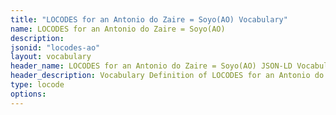 ```yaml
---
title: "LOCODES for an Antonio do Zaire = Soyo(AO) Vocabulary"
name: LOCODES for an Antonio do Zaire = Soyo(AO) 
description: 
jsonid: "locodes-ao"
layout: vocabulary
header_name: LOCODES for an Antonio do Zaire = Soyo(AO) JSON-LD Vocabulary
header_description: Vocabulary Definition of LOCODES for an Antonio do Zaire = Soyo(AO) semantics in HTML format. JSON-LD format is available at [locodes-ao.jsonld](/vocabulary/locodes-ao.jsonld)
type: locode
options:
---
```


